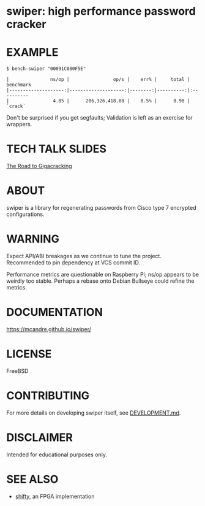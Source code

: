 # swiper: high performance password cracker

# EXAMPLE

```console
$ bench-swiper "00091C080F5E"

|               ns/op |                op/s |    err% |     total | benchmark
|--------------------:|--------------------:|--------:|----------:|:----------
|                4.85 |      206,326,418.08 |    0.5% |      0.98 | `crack`
```

Don't be surprised if you get segfaults; Validation is left as an exercise for wrappers.

# TECH TALK SLIDES

[The Road to Gigacracking](https://app.box.com/s/w5n4h9gxhgdzo85e5zvlv1w0e71y2ti3)

# ABOUT

swiper is a library for regenerating passwords from Cisco type 7 encrypted configurations.

# WARNING

Expect API/ABI breakages as we continue to tune the project. Recommended to pin dependency at VCS commit ID.

Performance metrics are questionable on Raspberry Pi; ns/op appears to be weirdly too stable. Perhaps a rebase onto Debian Bullseye could refine the metrics.

# DOCUMENTATION

https://mcandre.github.io/swiper/

# LICENSE

FreeBSD

# CONTRIBUTING

For more details on developing swiper itself, see [DEVELOPMENT.md](DEVELOPMENT.md).

# DISCLAIMER

Intended for educational purposes only.

# SEE ALSO

* [shifty](https://github.com/mcandre/shifty), an FPGA implementation
